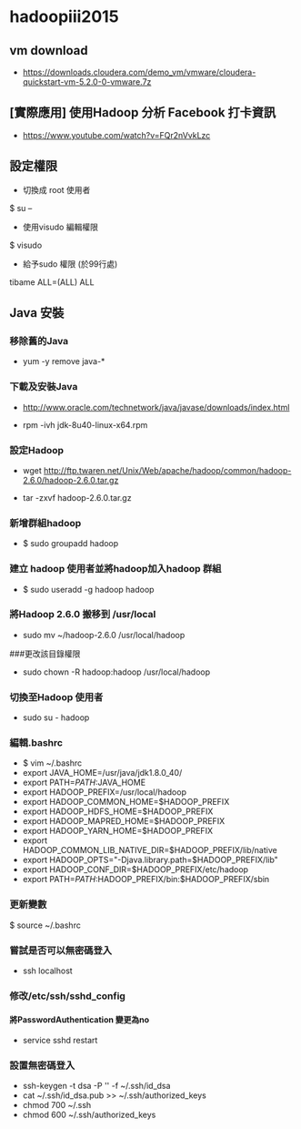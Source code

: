 # hadoopiii2015

## vm download

- https://downloads.cloudera.com/demo_vm/vmware/cloudera-quickstart-vm-5.2.0-0-vmware.7z

## [實際應用] 使用Hadoop 分析 Facebook 打卡資訊

- https://www.youtube.com/watch?v=FQr2nVvkLzc

## 設定權限
- 切換成 root 使用者

$ su –

- 使用visudo 編輯權限

$ visudo 

- 給予sudo 權限 (於99行處)

tibame	ALL=(ALL)	ALL

## Java 安裝

### 移除舊的Java
- yum -y remove java-*

### 下載及安裝Java

- http://www.oracle.com/technetwork/java/javase/downloads/index.html

- rpm -ivh jdk-8u40-linux-x64.rpm



### 設定Hadoop

- wget http://ftp.twaren.net/Unix/Web/apache/hadoop/common/hadoop-2.6.0/hadoop-2.6.0.tar.gz

- tar -zxvf hadoop-2.6.0.tar.gz

### 新增群組hadoop
- $ sudo groupadd hadoop

### 建立 hadoop 使用者並將hadoop加入hadoop 群組
- $ sudo useradd -g hadoop hadoop

### 將Hadoop 2.6.0 搬移到 /usr/local
- sudo mv ~/hadoop-2.6.0 /usr/local/hadoop

###更改該目錄權限
- sudo chown -R hadoop:hadoop /usr/local/hadoop

### 切換至Hadoop 使用者
- sudo su - hadoop

### 編輯.bashrc
- $ vim ~/.bashrc
- export JAVA_HOME=/usr/java/jdk1.8.0_40/
- export PATH=$PATH:$JAVA_HOME
- export HADOOP_PREFIX=/usr/local/hadoop 
- export HADOOP_COMMON_HOME=$HADOOP_PREFIX 
- export HADOOP_HDFS_HOME=$HADOOP_PREFIX 
- export HADOOP_MAPRED_HOME=$HADOOP_PREFIX 
- export HADOOP_YARN_HOME=$HADOOP_PREFIX 
- export HADOOP_COMMON_LIB_NATIVE_DIR=$HADOOP_PREFIX/lib/native
- export HADOOP_OPTS="-Djava.library.path=$HADOOP_PREFIX/lib"
- export HADOOP_CONF_DIR=$HADOOP_PREFIX/etc/hadoop 
- export PATH=$PATH:$HADOOP_PREFIX/bin:$HADOOP_PREFIX/sbin

### 更新變數
$ source ~/.bashrc

### 嘗試是否可以無密碼登入
- ssh localhost

### 修改/etc/ssh/sshd_config
#### 將PasswordAuthentication 變更為no
- service sshd restart

### 設置無密碼登入
- ssh-keygen -t dsa -P '' -f ~/.ssh/id_dsa
- cat ~/.ssh/id_dsa.pub >> ~/.ssh/authorized_keys
- chmod 700 ~/.ssh
- chmod 600  ~/.ssh/authorized_keys

